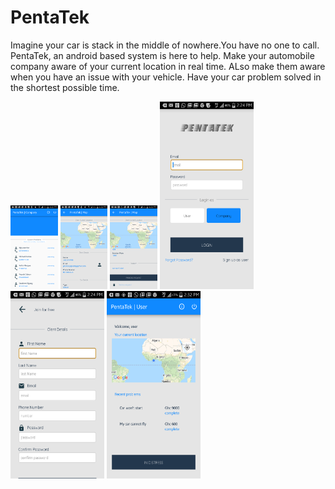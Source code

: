 # PentaTek
Imagine your car is stack in the middle of nowhere.You have no one to call. PentaTek, an android based system is here to help. Make your automobile company aware of your current location in real time. ALso make them aware when you have an issue with your vehicle. Have your car problem solved in the shortest possible time.

<img src = "screenshots/device-2020-05-08-142239.png" width="15%"></img> <img src = "screenshots/device-2020-05-08-142311.png" width="15%"></img>
<img src = "screenshots/device-2020-05-08-142341.png" width="15%"/>
<img src = "screenshots/device-2020-05-08-142413.png" width="150px" height="300px"/>
<img src = "screenshots/device-2020-05-08-142430.png" width="150px" height="300px"/>
<img src = "screenshots/device-2020-05-08-143250.png" width="150px" height="300px"/>
